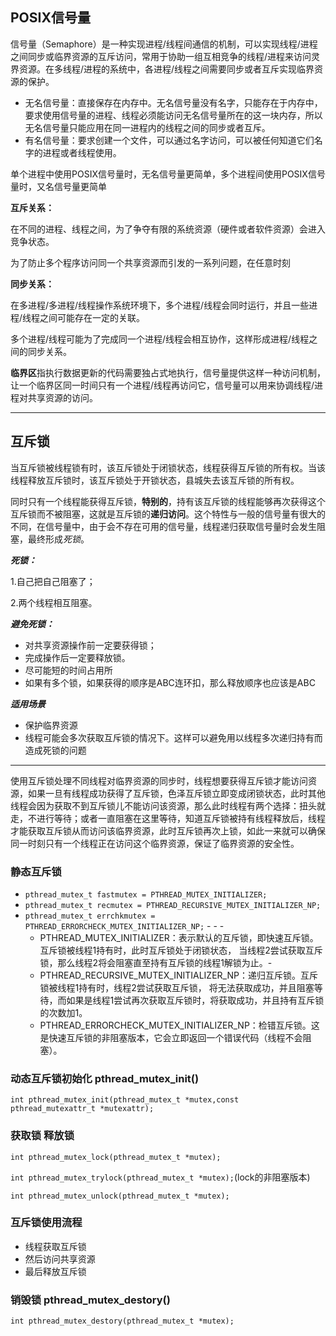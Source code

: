 ## POSIX信号量

信号量（Semaphore）是一种实现进程/线程间通信的机制，可以实现线程/进程之间同步或临界资源的互斥访问，常用于协助一组互相竞争的线程/进程来访问灵界资源。在多线程/进程的系统中，各进程/线程之间需要同步或者互斥实现临界资源的保护。

- 无名信号量：直接保存在内存中。无名信号量没有名字，只能存在于内存中，要求使用信号量的进程、线程必须能访问无名信号量所在的这一块内存，所以无名信号量只能应用在同一进程内的线程之间的同步或者互斥。
- 有名信号量：要求创建一个文件，可以通过名字访问，可以被任何知道它们名字的进程或者线程使用。

单个进程中使用POSIX信号量时，无名信号量更简单，多个进程间使用POSIX信号量时，又名信号量更简单

**互斥关系：**

在不同的进程、线程之间，为了争夺有限的系统资源（硬件或者软件资源）会进入竞争状态。

为了防止多个程序访问同一个共享资源而引发的一系列问题，在任意时刻

**同步关系：**

在多进程/多进程/线程操作系统环境下，多个进程/线程会同时运行，并且一些进程/线程之间可能存在一定的关联。

多个进程/线程可能为了完成同一个进程/线程会相互协作，这样形成进程/线程之间的同步关系。



**临界区**指执行数据更新的代码需要独占式地执行，信号量提供这样一种访问机制，让一个临界区同一时间只有一个进程/线程再访问它，信号量可以用来协调线程/进程对共享资源的访问。

---

## 互斥锁

当互斥锁被线程锁有时，该互斥锁处于闭锁状态，线程获得互斥锁的所有权。当该线程释放互斥锁时，该互斥锁处于开锁状态，县城失去该互斥锁的所有权。

同时只有一个线程能获得互斥锁，**特别的**，持有该互斥锁的线程能够再次获得这个互斥锁而不被阻塞，这就是互斥锁的**递归访问**。这个特性与一般的信号量有很大的不同，在信号量中，由于会不存在可用的信号量，线程递归获取信号量时会发生阻塞，最终形成*死锁*。

***死锁：***

1.自己把自己阻塞了；

2.两个线程相互阻塞。

***避免死锁：***

- 对共享资源操作前一定要获得锁；
- 完成操作后一定要释放锁。
- 尽可能短的时间占用所
- 如果有多个锁，如果获得的顺序是ABC连环扣，那么释放顺序也应该是ABC

***适用场景***

- 保护临界资源
- 线程可能会多次获取互斥锁的情况下。这样可以避免用以线程多次递归持有而造成死锁的问题

---

使用互斥锁处理不同线程对临界资源的同步时，线程想要获得互斥锁才能访问资源，如果一旦有线程成功获得了互斥锁，色泽互斥锁立即变成闭锁状态，此时其他线程会因为获取不到互斥锁儿不能访问该资源，那么此时线程有两个选择：扭头就走，不进行等待；或者一直阻塞在这里等待，知道互斥锁被持有线程释放后，线程才能获取互斥锁从而访问该临界资源，此时互斥锁再次上锁，如此一来就可以确保同一时刻只有一个线程正在访问这个临界资源，保证了临界资源的安全性。

### 静态互斥锁

- `pthread_mutex_t fastmutex = PTHREAD_MUTEX_INITIALIZER;`
- `pthread_mutex_t recmutex = PTHREAD_RECURSIVE_MUTEX_INITIALIZER_NP;`
- `pthread_mutex_t errchkmutex = PTHREAD_ERRORCHECK_MUTEX_INITIALIZER_NP;` - - - 
  - PTHREAD_MUTEX_INITIALIZER：表示默认的互斥锁，即快速互斥锁。互斥锁被线程1持有时，此时互斥锁处于闭锁状态， 当线程2尝试获取互斥锁，那么线程2将会阻塞直至持有互斥锁的线程1解锁为止。- 
  - PTHREAD_RECURSIVE_MUTEX_INITIALIZER_NP：递归互斥锁。互斥锁被线程1持有时，线程2尝试获取互斥锁， 将无法获取成功，并且阻塞等待，而如果是线程1尝试再次获取互斥锁时，将获取成功，并且持有互斥锁的次数加1。
  - PTHREAD_ERRORCHECK_MUTEX_INITIALIZER_NP：检错互斥锁。这是快速互斥锁的非阻塞版本，它会立即返回一个错误代码（线程不会阻塞）。

### 动态互斥锁初始化 pthread_mutex_init()

`int pthread_mutex_init(pthread_mutex_t *mutex,const pthread_mutexattr_t *mutexattr);`

### 获取锁 释放锁

`int pthread_mutex_lock(pthread_mutex_t *mutex);`

`int pthread_mutex_trylock(pthread_mutex_t *mutex);`(lock的非阻塞版本)

`int pthread_mutex_unlock(pthread_mutex_t *mutex);`

### 互斥锁使用流程

- 线程获取互斥锁
- 然后访问共享资源
- 最后释放互斥锁

### 销毁锁 pthread_mutex_destory()

`int pthread_mutex_destory(pthread_mutex_t *mutex);`
